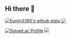 ## Hi there 👋

<!--
**Eunjin3395/Eunjin3395** is a ✨ _special_ ✨ repository because its `README.md` (this file) appears on your GitHub profile.

Here are some ideas to get you started:

- 🔭 I’m currently working on ...
- 🌱 I’m currently learning ...
- 👯 I’m looking to collaborate on ...
- 🤔 I’m looking for help with ...
- 💬 Ask me about ...
- 📫 How to reach me: ...
- 😄 Pronouns: ...
- ⚡ Fun fact: ...
-->

<a href="https://github.com/Eunjin3395/github-readme-stats"><img align="center" src="https://github-readme-stats.vercel.app/api?username=Eunjin3395&hide=stars&theme=dracula&hide_border=true&show_icons=true" alt="Eunjin3395's github stats" /></a>  <a href="https://github.com/Eunjin3395/github-readme-stats"><img align="center" src="https://github-readme-stats.vercel.app/api/top-langs/?username=Eunjin3395&layout=compact&theme=dracula&hide_border=true" /></a>

[![Solved.ac Profile](http://mazassumnida.wtf/api/v2/generate_badge?boj=jennyeunjin)](https://solved.ac/jennyeunjin/)
<img src="http://mazandi.herokuapp.com/api?handle=jennyeunjin&theme=warm"/>
